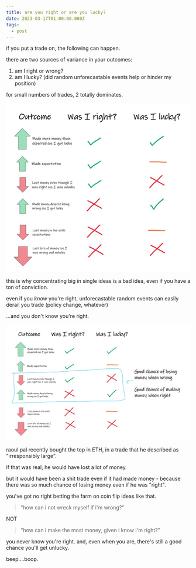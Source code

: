 ```yaml
---
title: are you right or are you lucky?
date: 2023-03-17T01:00:00.000Z
tags:
  - post
---
```

if you put a trade on, the following can happen.

there are two sources of variance in your outcomes:
1. am I right or wrong?
2. am I lucky? (did random unforecastable events help or hinder my position)

for small numbers of trades, 2 totally dominates.

![](/media/luck1.jpg)

this is why concentrating big in single ideas is a bad idea, even if you have a ton of conviction.

even if you *know* you're right, unforecastable random events can easily derail you trade (policy change, whatever)

...and you don't know you're right.

![](/media/luck2.jpg)

raoul pal recently bought the top in ETH, in a trade that he described as "irresponsibly large".

if that was real, he would have lost a lot of money. 

but it would have been a shit trade even if it had made money - because there was so much chance of losing money even if he was "right".

you've got no right betting the farm on coin flip ideas like that.

> "how can i not wreck myself if i'm wrong?"

NOT

> "how can i make the most money, given i know i'm right?"

you never know you're right. and, even when you are, there's still a good chance you'll get unlucky.

beep....boop.